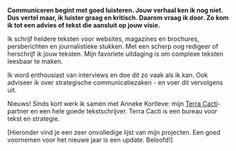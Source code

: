 **Communiceren begint met goed luisteren. Jouw verhaal ken ik nog niet. Dus vertel maar, ik luister graag en kritisch. Daarom vraag ik door. Zo kom ik tot een advies of tekst die aansluit op jouw visie.**  

Ik schrijf heldere teksten voor websites, magazines en brochures, persberichten en journalistieke stukken. Met een scherp oog redigeer of herschrijf ik jouw teksten. Mijn favoriete uitdaging is om complexe teksten leesbaar te maken.

Ik word enthousiast van interviews en doe dit zo vaak als ik kan. Ook adviseer ik over strategische communicatiezaken - en voer dit vervolgens uit. 

Nieuws!
Sinds kort werk ik samen met Anneke Kortleve: mijn [Terra Cacti](http://terracacti.nl/)-partner en een hele goede tekstschrijver. Terra Cacti is een bureau voor tekst en strategie.

[Hieronder vind je een zeer onvolledige lijst van mijn projecten. Een goed voornemen voor het nieuwe jaar is een update. Beloofd!] 
